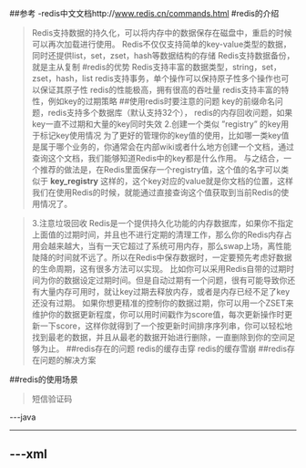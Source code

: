 ##参考
-redis中文文档http://www.redis.cn/commands.html
#redis的介绍
>Redis支持数据的持久化，可以将内存中的数据保存在磁盘中，重启的时候可以再次加载进行使用。
>Redis不仅仅支持简单的key-value类型的数据，同时还提供list，set，zset，hash等数据结构的存储
>Redis支持数据备份，就是主从复制
#redis的优势
>Redis支持丰富的数据类型，string，set，zset，hash，list
>redis支持事务，单个操作可以保持原子性多个操作也可以保证其原子性
>redis的性能极高，拥有很高的吞吐量
>redis支持丰富的特性，例如key的过期策略 
##使用redis时要注意的问题
>key的前缀命名问题，redis支持多个数据库（默认支持32个），
>redis的内存回收问题，如果key一直不过期和大量的key同时失效
>2.创建一个类似 ”registry” 的key用于标记key使用情况
 为了更好的管理你的key值的使用，比如哪一类key值是属于哪个业务的，你通常会在内部wiki或者什么地方创建一个文档，通过查询这个文档，我们能够知道Redis中的key都是什么作用。
 与之结合，一个推荐的做法是，在Redis里面保存一个registry值，这个值的名字可以类似于 __key_registry__ 这样的，这个key对应的value就是你文档的位置，这样我们在使用Redis的时候，就能通过直接查询这个值获取到当前Redis的使用情况了。
 
 >3.注意垃圾回收
 Redis是一个提供持久化功能的内存数据库，如果你不指定上面值的过期时间，并且也不进行定期的清理工作，那么你的Redis内存占用会越来越大，当有一天它超过了系统可用内存，那么swap上场，离性能陡降的时间就不远了。所以在Redis中保存数据时，一定要预先考虑好数据的生命周期，这有很多方法可以实现。
 比如你可以采用Redis自带的过期时间为你的数据设定过期时间。但是自动过期有一个问题，很有可能导致你还有大量内存可用时，就让key过期去释放内存，或者是内存已经不足了key还没有过期。
 如果你想更精准的控制你的数据过期，你可以用一个ZSET来维护你的数据更新程度，你可以用时间戳作为score值，每次更新操作时更新一下score，这样你就得到了一个按更新时间排序序列串，你可以轻松地找到最老的数据，并且从最老的数据开始进行删除，一直删除到你的空间足够为止。
##redis存在的问题
>redis的缓存击穿
>redis的缓存雪崩
##redis存在问题的解决方案

##redis的使用场景
>短信验证码 
>
---java

---

---xml
---
